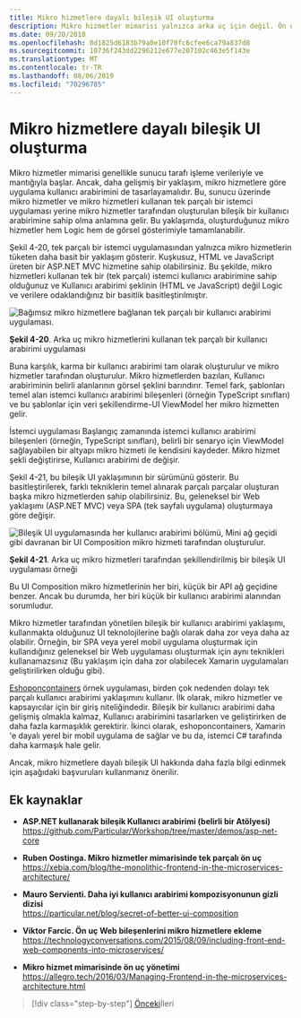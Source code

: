 ```yaml
---
title: Mikro hizmetlere dayalı bileşik UI oluşturma
description: Mikro hizmetler mimarisi yalnızca arka uç için değil. Ön uçta kullanmak için bir göz atma görünümü alın.
ms.date: 09/20/2018
ms.openlocfilehash: 0d1825d6183b79a0e10f70fc6cfee6ca79a837d8
ms.sourcegitcommit: 10736f243dd2296212e677e207102c463e5f143e
ms.translationtype: MT
ms.contentlocale: tr-TR
ms.lasthandoff: 08/06/2019
ms.locfileid: "70296785"
---
```

# <a name="creating-composite-ui-based-on-microservices"></a>Mikro hizmetlere dayalı bileşik UI oluşturma

Mikro hizmetler mimarisi genellikle sunucu tarafı işleme verileriyle ve mantığıyla başlar. Ancak, daha gelişmiş bir yaklaşım, mikro hizmetlere göre uygulama kullanıcı arabirimini de tasarlayamalıdır. Bu, sunucu üzerinde mikro hizmetler ve mikro hizmetleri kullanan tek parçalı bir istemci uygulaması yerine mikro hizmetler tarafından oluşturulan bileşik bir kullanıcı arabirimine sahip olma anlamına gelir. Bu yaklaşımda, oluşturduğunuz mikro hizmetler hem Logic hem de görsel gösterimiyle tamamlanabilir.

Şekil 4-20, tek parçalı bir istemci uygulamasından yalnızca mikro hizmetlerin tüketen daha basit bir yaklaşım gösterir. Kuşkusuz, HTML ve JavaScript üreten bir ASP.NET MVC hizmetine sahip olabilirsiniz. Bu şekilde, mikro hizmetleri kullanan tek bir (tek parçalı) istemci kullanıcı arabirimine sahip olduğunuz ve Kullanıcı arabirimi şeklinin (HTML ve JavaScript) değil Logic ve verilere odaklandığınız bir basitlik basitleştirılmıştır.

![Bağımsız mikro hizmetlere bağlanan tek parçalı bir kullanıcı arabirimi uygulaması.](./media/image20.png)

**Şekil 4-20**. Arka uç mikro hizmetlerini kullanan tek parçalı bir kullanıcı arabirimi uygulaması

Buna karşılık, karma bir kullanıcı arabirimi tam olarak oluşturulur ve mikro hizmetler tarafından oluşturulur. Mikro hizmetlerden bazıları, Kullanıcı arabiriminin belirli alanlarının görsel şeklini barındırır. Temel fark, şablonları temel alan istemci kullanıcı arabirimi bileşenleri (örneğin TypeScript sınıfları) ve bu şablonlar için veri şekillendirme-UI ViewModel her mikro hizmetten gelir.

İstemci uygulaması Başlangıç zamanında istemci kullanıcı arabirimi bileşenleri (örneğin, TypeScript sınıfları), belirli bir senaryo için ViewModel sağlayabilen bir altyapı mikro hizmeti ile kendisini kaydeder. Mikro hizmet şekli değiştirirse, Kullanıcı arabirimi de değişir.

Şekil 4-21, bu bileşik UI yaklaşımının bir sürümünü gösterir. Bu basitleştirilerek, farklı tekniklerin temel alınarak parçalı parçalar oluşturan başka mikro hizmetlerden sahip olabilirsiniz. Bu, geleneksel bir Web yaklaşımı (ASP.NET MVC) veya SPA (tek sayfalı uygulama) oluşturmaya göre değişir.

![Bileşik UI uygulamasında her kullanıcı arabirimi bölümü, Mini ağ geçidi gibi davranan bir UI Composition mikro hizmeti tarafından oluşturulur.](./media/image21.png)

**Şekil 4-21**. Arka uç mikro hizmetleri tarafından şekillendirilmiş bir bileşik UI uygulaması örneği

Bu UI Composition mikro hizmetlerinin her biri, küçük bir API ağ geçidine benzer. Ancak bu durumda, her biri küçük bir kullanıcı arabirimi alanından sorumludur.

Mikro hizmetler tarafından yönetilen bileşik bir kullanıcı arabirimi yaklaşımı, kullanmakta olduğunuz UI teknolojilerine bağlı olarak daha zor veya daha az olabilir. Örneğin, bir SPA veya yerel mobil uygulama oluşturmak için kullandığınız geleneksel bir Web uygulaması oluşturmak için aynı teknikleri kullanamazsınız (Bu yaklaşım için daha zor olabilecek Xamarin uygulamaları geliştirilirken olduğu gibi).

[Eshoponcontainers](https://aka.ms/MicroservicesArchitecture) örnek uygulaması, birden çok nedenden dolayı tek parçalı kullanıcı arabirimi yaklaşımını kullanır. İlk olarak, mikro hizmetler ve kapsayıcılar için bir giriş niteliğindedir. Bileşik bir kullanıcı arabirimi daha gelişmiş olmakla kalmaz, Kullanıcı arabirimini tasarlarken ve geliştirirken de daha fazla karmaşıklık gerektirir. İkinci olarak, eshoponcontainers, Xamarin 'e dayalı yerel bir mobil uygulama de sağlar ve bu da, istemci C\# tarafında daha karmaşık hale gelir.

Ancak, mikro hizmetlere dayalı bileşik UI hakkında daha fazla bilgi edinmek için aşağıdaki başvuruları kullanmanız önerilir.

## <a name="additional-resources"></a>Ek kaynaklar

- **ASP.NET kullanarak bileşik Kullanıcı arabirimi (belirli bir Atölyesi)**  \
  <https://github.com/Particular/Workshop/tree/master/demos/asp-net-core>

- **Ruben Oostinga. Mikro hizmetler mimarisinde tek parçalı ön uç** \
  <https://xebia.com/blog/the-monolithic-frontend-in-the-microservices-architecture/>

- **Mauro Servienti. Daha iyi kullanıcı arabirimi kompozisyonunun gizli dizisi** \
  <https://particular.net/blog/secret-of-better-ui-composition>

- **Viktor Farcic. Ön uç Web bileşenlerini mikro hizmetlere ekleme** \
  <https://technologyconversations.com/2015/08/09/including-front-end-web-components-into-microservices/>

- **Mikro hizmet mimarisinde ön uç yönetimi** \
  <https://allegro.tech/2016/03/Managing-Frontend-in-the-microservices-architecture.html>

>[!div class="step-by-step"]
>[Önceki](microservices-addressability-service-registry.md)İleri
>[](resilient-high-availability-microservices.md)
